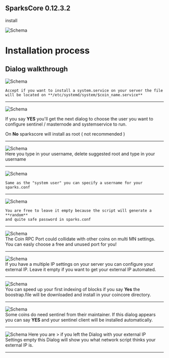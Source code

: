 ## SparksCore 0.12.3.2

install


![Schema](img/crontab.png)


# Installation process





## Dialog walkthrough


![Schema](img/dialog_system_service.png)  
~~~~
Accept if you want to install a system.service on your server the file  
will be located on **/etc/systemd/system/$coin_name.service**  
~~~~
***

![Schema](img/dialog_user_question.png)  

If you say **YES** you'll get the next dialog to choose the user you
want to configure sentinel / masternode and systemservice to run.  
  
On **No** sparkscore will install as root ( not recommended )  
***

![Schema](img/dialog_username.png)  
Here you type in your username, delete suggested root and type in your
username
***

![Schema](img/dialog_sparksconf_username.png)  
```
Same as the "system user" you can specify a username for your sparks.conf  
```
***

![Schema](img/dialog_sparksconf_rpcpwd.png)  
```
You are free to leave it empty because the script will generate a **random**
and quite safe password in sparks.conf  
```
***

![Schema](img/dialog_sparksconf_port.png)  
The Coin RPC Port could collidate with other coins on multi MN settings. You
can easly choose a free and unused port for you!
***  

![Schema](img/dialog_sparksconf_ip.png)  
If you have a multiple IP settings on your server you can configure your
external IP. Leave it empty if you want to get your external IP automated.
***  

![Schema](img/dialog_boostrap.png)  
You can speed up your first indexing of blocks if you say **Yes** the
boostrap.file will be downloaded and install in your coincore directory.
***  
![Schema](img/dialog_sentinel.png)  
Some coins do need sentinel from their maintainer. If this dialog appears
you can say **YES** and your sentinel client will be installed automatically.
***

![Schema](img/dialog_extip.png)
Here you are > if you left the Dialog with your external IP Settings empty
this Dialog will show you what network script thinks your external IP is.
***

